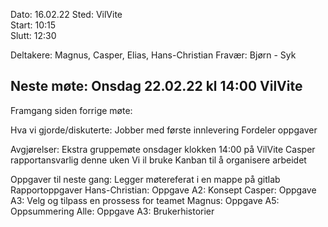 Dato: 16.02.22
Sted: VilVite	
Start: 10:15	
Slutt: 12:30

Deltakere: Magnus, Casper, Elias, Hans-Christian
Fravær: Bjørn - Syk

Neste møte: 
Onsdag 22.02.22 kl 14:00 VilVite
-----------------------------------------

Framgang siden forrige møte:


Hva vi gjorde/diskuterte:
Jobber med første innlevering
Fordeler oppgaver

Avgjørelser:
Ekstra gruppemøte onsdager klokken 14:00 på VilVite
Casper rapportansvarlig denne uken
Vi il bruke Kanban til å organisere arbeidet


Oppgaver til neste gang:
Legger møtereferat i en mappe på gitlab
Rapportoppgaver
Hans-Christian: Oppgave A2: Konsept
Casper: Oppgave A3: Velg og tilpass en prossess for teamet
Magnus: Oppgave A5: Oppsummering
Alle: Oppgave A3: Brukerhistorier
